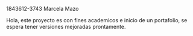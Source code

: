1843612-3743
Marcela Mazo

Hola, este proyecto es con fines academicos e inicio de un portafolio, se espera tener versiones mejoradas prontamente.
